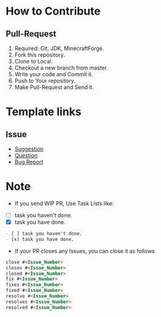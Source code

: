 # How to Contribute
## Pull-Request
1. Required: Git, JDK, MinecraftForge.
1. Fork this repository.
1. Clone to Local.
1. Checkout a new branch from master.
1. Write your code and Commit it.
1. Push to Your repository.
1. Make Pull-Request and Send it.

# Template links
## Issue
* [Suggestion](https://github.com/CrafterKina/Pipes/issues/new?title=%5BSuggestion%5D)
* [Question](https://github.com/CrafterKina/Pipes/issues/new?title=%5BQuestion%5D)
* [Bug Report](https://github.com/CrafterKina/Pipes/issues/new?title=%5BBug%5D?body=Execution%20environment%0D%0A---%0D%0A%0D%0ASteps%20to%20reproduce%0D%0A---%0D%0A1.%0D%0A%0D%0AExpected%20Behavior%0D%0A---%0D%0A%0D%0AActual%20Behavior%0D%0A---%0D%0A%3Cdetails%3E%0D%0A%20%20%3Csummary%3ECrash%20log%3C%2Fsummary%3E%0D%0A%20%20%60%60%60%0D%0A%0D%0A%20%20%60%60%60%0D%0A%3C%2Fdetails%3E)

# Note
* If you send WIP PR, Use Task Lists like:

- [ ] task you haven't done.
- [x] task you have done.

```markdown
- [ ] task you haven't done.
- [x] task you have done.
```

* If your PR closes any Issues, you can close it as follows
```markdown
close #<Issue_Number>
closes #<Issue_Number>
closed #<Issue_Number>
fix #<Issue_Number>
fixes #<Issue_Number>
fixed #<Issue_Number>
resolve #<Issue_Number>
resolves #<Issue_Number>
resolved #<Issue_Number>
```